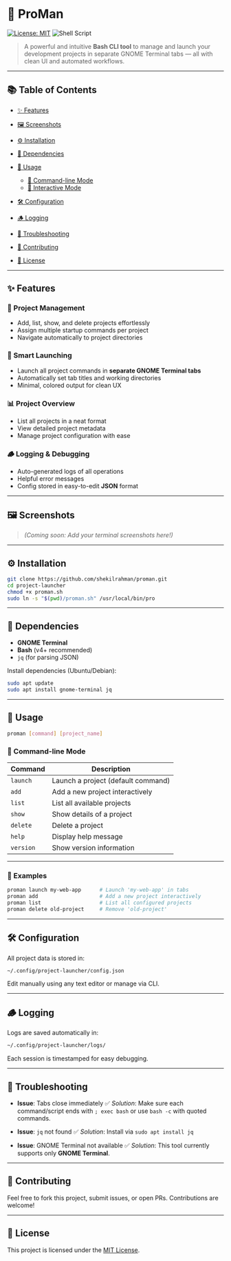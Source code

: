 
# 🚀 ProMan

[![License: MIT](https://img.shields.io/badge/License-MIT-yellow.svg)](https://opensource.org/licenses/MIT)
![Shell Script](https://img.shields.io/badge/Shell_Script-121011?style=flat\&logo=gnu-bash\&logoColor=white)

> A powerful and intuitive **Bash CLI tool** to manage and launch your development projects in separate GNOME Terminal tabs — all with clean UI and automated workflows.

---

## 📚 Table of Contents

* [✨ Features](#-features)
* [🖼️ Screenshots](#-screenshots)
* [⚙️ Installation](#️-installation)
* [🧩 Dependencies](#-dependencies)
* [🚦 Usage](#-usage)

  * [🔹 Command-line Mode](#-command-line-mode)
  * [🔸 Interactive Mode](#-interactive-mode)
* [🛠️ Configuration](#-configuration)
* [🪵 Logging](#-logging)
* [🐞 Troubleshooting](#-troubleshooting)
* [🤝 Contributing](#-contributing)
* [📄 License](#-license)

---

## ✨ Features

### 🔧 Project Management

* Add, list, show, and delete projects effortlessly
* Assign multiple startup commands per project
* Navigate automatically to project directories

### 🧠 Smart Launching

* Launch all project commands in **separate GNOME Terminal tabs**
* Automatically set tab titles and working directories
* Minimal, colored output for clean UX

### 📊 Project Overview

* List all projects in a neat format
* View detailed project metadata
* Manage project configuration with ease

### 🪵 Logging & Debugging

* Auto-generated logs of all operations
* Helpful error messages
* Config stored in easy-to-edit **JSON** format

---

## 🖼️ Screenshots

> *(Coming soon: Add your terminal screenshots here!)*

---

## ⚙️ Installation

```bash
git clone https://github.com/shekilrahman/proman.git
cd project-launcher
chmod +x proman.sh
sudo ln -s "$(pwd)/proman.sh" /usr/local/bin/pro
```

---

## 🧩 Dependencies

* **GNOME Terminal**
* **Bash** (v4+ recommended)
* `jq` (for parsing JSON)

Install dependencies (Ubuntu/Debian):

```bash
sudo apt update
sudo apt install gnome-terminal jq
```

---

## 🚦 Usage

```bash
proman [command] [project_name]
```

### 🔹 Command-line Mode

| Command   | Description                        |
| --------- | ---------------------------------- |
| `launch`  | Launch a project (default command) |
| `add`     | Add a new project interactively    |
| `list`    | List all available projects        |
| `show`    | Show details of a project          |
| `delete`  | Delete a project                   |
| `help`    | Display help message               |
| `version` | Show version information           |

---

### 🔸 Examples

```bash
proman launch my-web-app      # Launch 'my-web-app' in tabs
proman add                    # Add a new project interactively
proman list                   # List all configured projects
proman delete old-project     # Remove 'old-project'
```

---

## 🛠️ Configuration

All project data is stored in:

```bash
~/.config/project-launcher/config.json
```

Edit manually using any text editor or manage via CLI.

---

## 🪵 Logging

Logs are saved automatically in:

```bash
~/.config/project-launcher/logs/
```

Each session is timestamped for easy debugging.

---

## 🐞 Troubleshooting

* **Issue**: Tabs close immediately
  ✅ *Solution*: Make sure each command/script ends with `; exec bash` or use `bash -c` with quoted commands.

* **Issue**: `jq` not found
  ✅ *Solution*: Install via `sudo apt install jq`

* **Issue**: GNOME Terminal not available
  ✅ *Solution*: This tool currently supports only **GNOME Terminal**.

---

## 🤝 Contributing

Feel free to fork this project, submit issues, or open PRs. Contributions are welcome!

---

## 📄 License

This project is licensed under the [MIT License](https://opensource.org/licenses/MIT).


